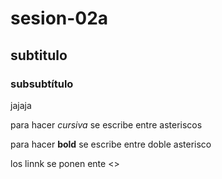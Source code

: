 # sesion-02a

## subtitulo

### subsubtítulo

jajaja

para hacer *cursiva* se escribe entre asteriscos

para hacer **bold** se escribe entre doble asterisco

los linnk se ponen ente <>
